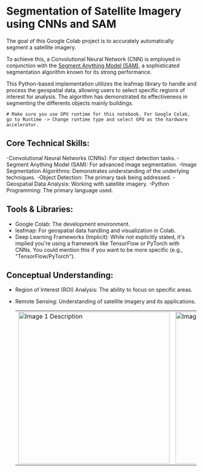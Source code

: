 # Segmentation of Satellite Imagery using CNNs and SAM


The goal of this Google Colab project is to accurately automatically segment a satellite imagery.

To achieve this, a Convolutional Neural Network (CNN) is employed in conjunction with the [Segment Anything Model (SAM)](https://segment-anything.com/), a sophisticated segmentation algorithm known for its strong performance.

This Python-based implementation utilizes the leafmap library to handle and process the geospatial data, allowing users to select specific regions of interest for analysis. The algorithm has demonstrated its effectiveness in segmenting the differents objects mainly buildings.


```
# Make sure you use GPU runtime for this notebook. For Google Colab, go to Runtime -> Change runtime type and select GPU as the hardware accelerator.
```
 ## Core Technical Skills:

-Convolutional Neural Networks (CNNs): For object detection tasks.
-Segment Anything Model (SAM): For advanced image segmentation.
-Image Segmentation Algorithms: Demonstrates understanding of the underlying techniques.
-Object Detection: The primary task being addressed.
-Geospatial Data Analysis: Working with satellite imagery.
-Python Programming: The primary language used.

## Tools & Libraries:

- Google Colab: The development environment.
- leafmap: For geospatial data handling and visualization in Colab.
- Deep Learning Frameworks (Implicit): While not explicitly stated, it's implied you're using a framework like TensorFlow or PyTorch with CNNs. You could mention this if you want to be more specific (e.g., "TensorFlow/PyTorch").

## Conceptual Understanding:

- Region of Interest (ROI) Analysis: The ability to focus on specific areas.
- Remote Sensing: Understanding of satellite imagery and its applications.

  <table>
  <tr>
    <td><img src="[path/to/image1.png](https://github.com/fadodo/Satellite_image_segmentation/blob/main/comparison_map.jpeg)" alt="Image 1 Description" width="400"></td>
    <td><img src="path/to/image2.png" alt="Image 2 Description" width="400"></td>
  </tr>
</table>
